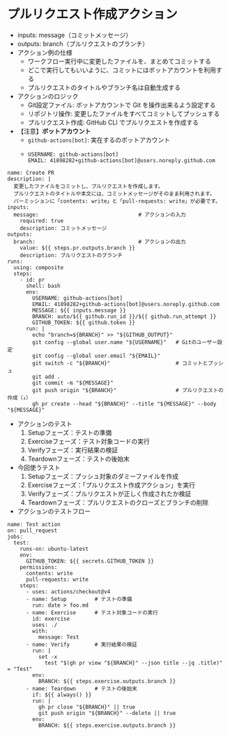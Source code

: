 # プルリクエスト作成アクション
- inputs: message（コミットメッセージ）
- outputs: branch（プルリクエストのブランチ）
- アクション例の仕様
  - ワークフロー実行中に変更したファイルを、まとめてコミットする
  - どこで実行してもいいように、コミットにはボットアカウントを利用する
  - プルリクエストのタイトルやブランチ名は自動生成する
- アクションのロジック
  - Git設定ファイル: ボットアカウントで Git を操作出来るよう設定する
  - リポジトリ操作: 変更したファイルをすべてコミットしてプッシュする
  - プルリクエスト作成: GitHub CLI でプルリクエストを作成する
- 【注意】**ボットアカウント**
  - `github-actions[bot]`: 実在するのボットアカウント
  - ```
    USERNAME: github-actions[bot]
    EMAIL: 41898282+github-actions[bot]@users.noreply.github.com
    ```
```
name: Create PR
description: |
  変更したファイルをコミットし、プルリクエストを作成します。
  プルリクエストのタイトルや本文には、コミットメッセージがそのまま利用されます。
  パーミッションに「contents: write」と「pull-requests: write」が必要です。
inputs:
  message:                                # アクションの入力
    required: true
    description: コミットメッセージ
outputs:
  branch:                                 # アクションの出力
    value: ${{ steps.pr.outputs.branch }}
    description: プルリクエストのブランチ
runs:
  using: composite
  steps:
    - id: pr
      shell: bash
      env:
        USERNAME: github-actions[bot]
        EMAIL: 41898282+github-actions[bot]@users.noreply.github.com
        MESSAGE: ${{ inputs.message }}
        BRANCH: auto/${{ github.run_id }}/${{ github.run_attempt }}
        GITHUB_TOKEN: ${{ github.token }}
      run: |
        echo "branch=${BRANCH}" >> "${GITHUB_OUTPUT}"
        git config --global user.name "${USERNAME}"   # Gitのユーザー設定
        git config --global user.email "${EMAIL}"
        git switch -c "${BRANCH}"                     # コミットとプッシュ
        git add .
        git commit -m "${MESSAGE}"
        git push origin "${BRANCH}"                   # プルリクエストの作成（↓）
        gh pr create --head "${BRANCH}" --title "${MESSAGE}" --body "${MESSAGE}"
```
- アクションのテスト
  1. Setupフェーズ：テストの準備
  2. Exerciseフェーズ：テスト対象コードの実行
  3. Verifyフェーズ：実行結果の検証
  4. Teardownフェーズ：テストの後始末
- 今回使うテスト
  1. Setupフェーズ：プッシュ対象のダミーファイルを作成
  2. Exerciseフェーズ：「プルリクエスト作成アクション」を実行
  3. Verifyフェーズ：プルリクエストが正しく作成されたか検証
  4. Teardownフェーズ：プルリクエストのクローズとブランチの削除
- アクションのテストフロー
```
name: Test action
on: pull_request
jobs:
  test:
    runs-on: ubuntu-latest
    env:
      GITHUB_TOKEN: ${{ secrets.GITHUB_TOKEN }}
    permissions:
      contents: write
      pull-requests: write
    steps:
      - uses: actions/checkout@v4
      - name: Setup         # テストの準備
        run: date > foo.md
      - name: Exercise      # テスト対象コードの実行
        id: exercise
        uses: ./
        with:
          message: Test
      - name: Verify        # 実行結果の検証
        run: |
          set -x
            test "$(gh pr view "${BRANCH}" --json title --jq .title)" = "Test"
        env:
          BRANCH: ${{ steps.exercise.outputs.branch }}
      - name: Teardown      # テストの後始末
        if: ${{ always() }}
        run: |
          gh pr close "${BRANCH}" || true
          git push origin "${BRANCH}" --delete || true
        env:
          BRANCH: ${{ steps.exercise.outputs.branch }}
```
